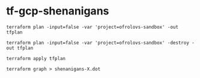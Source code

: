 # tf-gcp-shenanigans

```shell
terraform plan -input=false -var 'project=ofrolovs-sandbox' -out tfplan
```

```shell
terraform plan -input=false -var 'project=ofrolovs-sandbox' -destroy -out tfplan
```

```shell
terraform apply tfplan
```

```shell
terraform graph > shenanigans-X.dot
```

